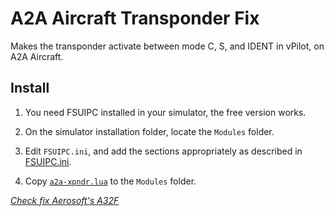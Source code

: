 # A2A Aircraft Transponder Fix

Makes the transponder activate between mode C, S, and IDENT in vPilot, on A2A Aircraft.

## Install

1. You need FSUIPC installed in your simulator, the free version works.

2. On the simulator installation folder, locate the `Modules` folder.

3. Edit `FSUIPC.ini`, and add the sections appropriately as described in [FSUIPC.ini](https://github.com/pedro2555/a2a-transponder-fix/blob/master/FSUIPC.ini).

4. Copy [`a2a-xpndr.lua`](https://github.com/pedro2555/a2a-transponder-fix/blob/master/a2a-xpndr.lua) to the `Modules` folder.

_[Check fix Aerosoft's A32F](https://github.com/pedro2555/a2a-transponder-fix)_
